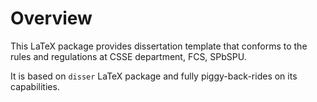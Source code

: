 # Overview

This LaTeX package provides dissertation template that conforms to the rules
and regulations at CSSE department, FCS, SPbSPU.

It is based on `disser` LaTeX package and fully piggy-back-rides on its
capabilities.
